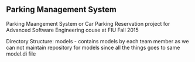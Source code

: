 ## Parking Management System
Parking Maangement System or Car Parking Reservation project for Advanced Software Engineering couse at FIU Fall 2015

Directory Structure:
models - contains models by each team member as we can not maintain repository for models since all the things goes to same model.di file

